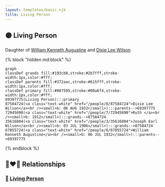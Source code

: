 ```yaml
---
layout: templates/basic.njk
title: Living Person
---
```

## 🟣 Living Person

Daughter of [William Kenneth Augustine](/people/6/67055724) and [Dixie Lee Wilson](/people/8/87584724)

{% block "hidden md:block" %}
```mermaid
graph
classDef grands fill:#193cb8,stroke:#2b7fff,stroke-width:1px,color:#fff;
classDef parents fill:#372aac,stroke:#615fff,stroke-width:1px,color:#fff;
classDef primary fill:#007595,stroke:#00a6f4,stroke-width:1px,color:#fff;
69397775(Living Person):::primary
87584724(<a class="text-white" href="/people/8/87584724">Dixie Lee Wilson</a><br /><small>b: 06 AUG 1932</small>):::parents-->69397775
72945090(<a class="text-white" href="/people/7/72945090">Ruth </a><br /><small>b: 1912</small>):::grands-->87584724
35616804(<a class="text-white" href="/people/3/35616804">Joseph Earl Wilson</a><br /><small>b: 03 JUL 1906</small>):::grands-->87584724
67055724(<a class="text-white" href="/people/6/67055724">William Kenneth Augustine</a><br /><small>b: 06 JUL 1932</small>):::parents-->69397775
```
{% endblock %}

## 👩‍❤️‍👨 Relationships

### 🔵 [Living Person](/people/6/67865708)
